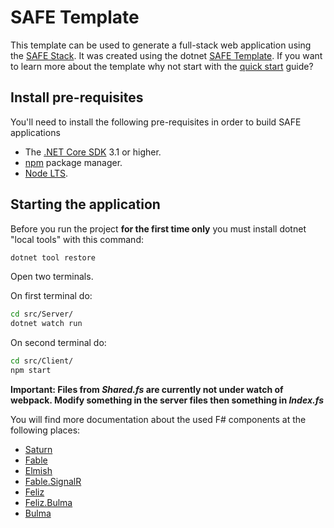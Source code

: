 # SAFE Template
This template can be used to generate a full-stack web application using the [SAFE Stack](https://safe-stack.github.io/). It was created using the dotnet [SAFE Template](https://safe-stack.github.io/docs/template-overview/). If you want to learn more about the template why not start with the [quick start](https://safe-stack.github.io/docs/quickstart/) guide?

## Install pre-requisites
You'll need to install the following pre-requisites in order to build SAFE applications

* The [.NET Core SDK](https://www.microsoft.com/net/download) 3.1 or higher.
* [npm](https://nodejs.org/en/download/) package manager.
* [Node LTS](https://nodejs.org/en/download/).

## Starting the application
Before you run the project **for the first time only** you must install dotnet "local tools" with this command:

```bash
dotnet tool restore
```
Open two terminals.

On first terminal do:
```bash
cd src/Server/
dotnet watch run
```
On second terminal do:
```bash
cd src/Client/
npm start
```
**Important: Files from *Shared.fs* are currently not under watch of webpack. Modify something in the server files then something in _Index.fs_**

You will find more documentation about the used F# components at the following places:

* [Saturn](https://saturnframework.org/docs/)
* [Fable](https://fable.io/docs/)
* [Elmish](https://elmish.github.io/elmish/)
* [Fable.SignalR](https://shmew.github.io/Fable.SignalR/#/)
* [Feliz](https://zaid-ajaj.github.io/Feliz/)
* [Feliz.Bulma](https://dzoukr.github.io/Feliz.Bulma/)
* [Bulma](https://bulma.io/documentation/)